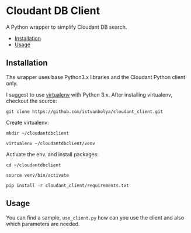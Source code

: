 # Cloudant DB Client
A Python wrapper to simplify Cloudant DB search.

* [Installation](#installation)
* [Usage](#usage)

## Installation
The wrapper uses base Python3.x libraries and the Cloudant Python client only.

I suggest to use [virtualenv](https://www.pythonforbeginners.com/basics/how-to-use-python-virtualenv) with Python 3.x.
After installing virtualenv, checkout the source:

`git clone https://github.com/istvanbolya/cloudant_client.git`

Create virtualenv:

`mkdir ~/cloudantdbclient`

`virtualenv ~/cloudantdbclient/venv`

Activate the env. and install packages:

`cd ~/cloudantdbclient`

`source venv/bin/activate`

`pip install -r cloudant_client/requirements.txt`
    
 ## Usage
 You can find a sample, `use_client.py` how can you use the client and also which parameters are needed.
